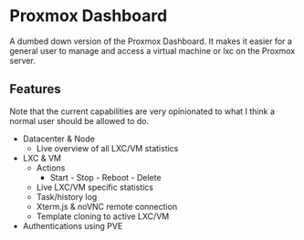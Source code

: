 # Proxmox Dashboard

A dumbed down version of the Proxmox Dashboard.
It makes it easier for a general user to manage and access a virtual machine or lxc on the Proxmox server.

## Features

Note that the current capabilities are very opinionated to what I think a normal user should be allowed to do.

- Datacenter & Node
  - Live overview of all LXC/VM statistics
- LXC & VM
  - Actions
    - Start - Stop - Reboot - Delete
  - Live LXC/VM specific statistics
  - Task/history log
  - Xterm.js & noVNC remote connection
  - Template cloning to active LXC/VM
- Authentications using PVE
